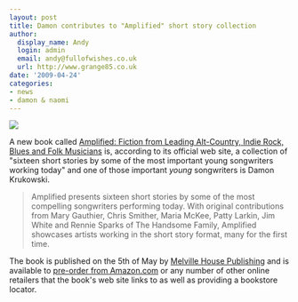 ```yaml
---
layout: post
title: Damon contributes to "Amplified" short story collection
author:
  display_name: Andy
  login: admin
  email: andy@fullofwishes.co.uk
  url: http://www.grange85.co.uk
date: '2009-04-24'
categories:
- news
- damon & naomi
---
```

<div class="imagebox-a"><a href="http://www.amazon.com/gp/product/1933633719?ie=UTF8&tag=aheadfullofwi-20&linkCode=as2&camp=1789&creative=390957&creativeASIN=1933633719"><img border="0" src="https://images-na.ssl-images-amazon.com/images/I/51b2snDHj0L._SL160_.jpg"></a></div>
<p>A new book called <a href="http://www.amazon.com/gp/product/1933633719?ie=UTF8&tag=aheadfullofwi-20&linkCode=as2&camp=1789&creative=390957&creativeASIN=1933633719">Amplified: Fiction from Leading Alt-Country, Indie Rock, Blues and Folk Musicians</a> is, according to its official web site, a collection of "sixteen short stories by some of the most important young songwriters working today" and one of those important <em>young</em> songwriters is Damon Krukowski.</p>
<blockquote><p>Amplified presents sixteen short stories by some of the most compelling songwriters performing today. With original contributions from Mary Gauthier, Chris Smither, Maria McKee, Patty Larkin, Jim White and Rennie Sparks of The Handsome Family, Amplified showcases artists working in the short story format, many for the first time.</p></blockquote>
<p>The book is published on the 5th of May by <a href="http://www.mhpbooks.com/">Melville House Publishing</a>  and is available to <a href="http://www.amazon.com/gp/product/1933633719?ie=UTF8&tag=aheadfullofwi-20&linkCode=as2&camp=1789&creative=390957&creativeASIN=1933633719">pre-order from Amazon.com</a> or any number of other online retailers that the book's web site links to as well as providing a bookstore locator.</p>
